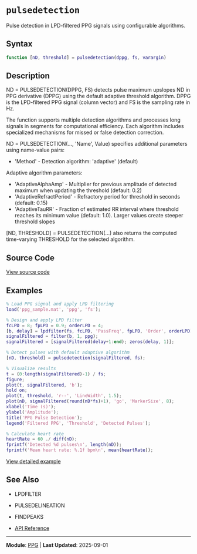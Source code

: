 # `pulsedetection`

Pulse detection in LPD-filtered PPG signals using configurable algorithms.

## Syntax

```matlab
function [nD, threshold] = pulsedetection(dppg, fs, varargin)
```

## Description

ND = PULSEDETECTION(DPPG, FS) detects pulse maximum upslopes ND in PPG derivative (DPPG) using the default adaptive threshold algorithm. DPPG is the LPD-filtered PPG signal (column vector) and FS is the sampling rate in Hz.

The function supports multiple detection algorithms and processes long signals in segments for computational efficiency. Each algorithm includes specialized mechanisms for missed or false detection correction.

ND = PULSEDETECTION(..., 'Name', Value) specifies additional parameters
using name-value pairs:
- 'Method'        - Detection algorithm: 'adaptive' (default)

Adaptive algorithm parameters:
- 'AdaptiveAlphaAmp'      - Multiplier for previous amplitude of detected maximum
when updating the threshold (default: 0.2)
- 'AdaptiveRefractPeriod' - Refractory period for threshold in seconds
(default: 0.15)
- 'AdaptiveTauRR'         - Fraction of estimated RR interval where threshold reaches
its minimum value (default: 1.0). Larger values create
steeper threshold slopes

[ND, THRESHOLD] = PULSEDETECTION(...) also returns the computed time-varying THRESHOLD for the selected algorithm.

## Source Code

[View source code](https://github.com/BSICoS/biosigmat/tree/main/src/ppg/pulsedetection.m)

## Examples

```matlab
% Load PPG signal and apply LPD filtering
load('ppg_sample.mat', 'ppg', 'fs');

% Design and apply LPD filter
fcLPD = 8; fpLPD = 0.9; orderLPD = 4;
[b, delay] = lpdfilter(fs, fcLPD, 'PassFreq', fpLPD, 'Order', orderLPD);
signalFiltered = filter(b, 1, ppg);
signalFiltered = [signalFiltered(delay+1:end); zeros(delay, 1)];

% Detect pulses with default adaptive algorithm
[nD, threshold] = pulsedetection(signalFiltered, fs);

% Visualize results
t = (0:length(signalFiltered)-1) / fs;
figure;
plot(t, signalFiltered, 'b');
hold on;
plot(t, threshold, 'r--', 'LineWidth', 1.5);
plot(nD, signalFiltered(round(nD*fs)+1), 'go', 'MarkerSize', 8);
xlabel('Time (s)');
ylabel('Amplitude');
title('PPG Pulse Detection');
legend('Filtered PPG', 'Threshold', 'Detected Pulses');

% Calculate heart rate
heartRate = 60 ./ diff(nD);
fprintf('Detected %d pulses\n', length(nD));
fprintf('Mean heart rate: %.1f bpm\n', mean(heartRate));
```

[View detailed example](https://github.com/BSICoS/biosigmat/tree/main/examples/ppg/pulsedetectionExample.m)

## See Also

- LPDFILTER
- PULSEDELINEATION
- FINDPEAKS

- [API Reference](../index.md)

---

**Module**: [PPG](index.md) | **Last Updated**: 2025-09-01
